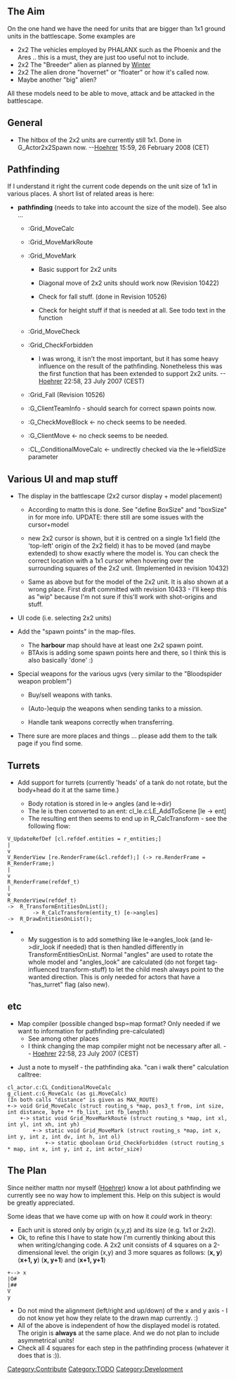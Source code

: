 ## The Aim

On the one hand we have the need for units that are bigger than 1x1
ground units in the battlescape. Some examples are

- 2x2 The vehicles employed by PHALANX such as the Phoenix and the Ares
  .. this is a must, they are just too useful not to include.
- 2x2 The "Breeder" alien as planned by [Winter](User:Winter "wikilink")
- 2x2 The alien drone "hovernet" or "floater" or how it's called now.
- Maybe another "big" alien?

All these models need to be able to move, attack and be attacked in the
battlescape.

## General

- The hitbox of the 2x2 units are currently still 1x1. Done in
  G_Actor2x2Spawn now. --[Hoehrer](User:Hoehrer "wikilink") 15:59, 26
  February 2008 (CET)

## Pathfinding

If I understand it right the current code depends on the unit size of
1x1 in various places. A short list of related areas is here:

- **pathfinding** (needs to take into account the size of the model).
  See also ...

  - :Grid_MoveCalc

  - :Grid_MoveMarkRoute

  - :Grid_MoveMark

    - Basic support for 2x2 units

    - Diagonal move of 2x2 units should work now (Revision 10422)

    - Check for fall stuff. (done in Revision 10526)

    - Check for height stuff if that is needed at all. See todo text in
      the function

  - :Grid_MoveCheck

  - :Grid_CheckForbidden

    - I was wrong, it isn't the most important, but it has some heavy
      influence on the result of the pathfinding. Nonetheless this was
      the first function that has been extended to support 2x2 units.
      --[Hoehrer](User:Hoehrer "wikilink") 22:58, 23 July 2007 (CEST)

  - :Grid_Fall (Revision 10526)

  - :G_ClientTeamInfo - should search for correct spawn points now.

  - :G_CheckMoveBlock \<- no check seems to be needed.

  - :G_ClientMove \<- no check seems to be needed.

  - :CL_ConditionalMoveCalc \<- undirectly checked via the
    le-\>fieldSize parameter

## Various UI and map stuff

- The display in the battlescape (2x2 cursor display + model placement)

  - According to mattn this is done. See "define BoxSize" and "boxSize"
    in for more info. UPDATE: there still are some issues with the
    cursor+model

  - new 2x2 cursor is shown, but it is centred on a single 1x1 field
    (the 'top-left' origin of the 2x2 field) it has to be moved (and
    maybe extended) to show exactly where the model is. You can check
    the correct location with a 1x1 cursor when hovering over the
    surrounding squares of the 2x2 unit. (Implemented in revision 10432)

  - Same as above but for the model of the 2x2 unit. It is also shown at
    a wrong place. First draft committed with revision 10433 - I'll keep
    this as "wip" because I'm not sure if this'll work with shot-origins
    and stuff.

- UI code (i.e. selecting 2x2 units)

- Add the "spawn points" in the map-files.

  - The **harbour** map should have at least one 2x2 spawn point.
  - BTAxis is adding some spawn points here and there, so I think this
    is also basically 'done' :)

- Special weapons for the various ugvs (very similar to the "Bloodspider
  weapon problem")

  - Buy/sell weapons with tanks.

  - (Auto-)equip the weapons when sending tanks to a mission.

  - Handle tank weapons correctly when transferring.

- There sure are more places and things ... please add them to the talk
  page if you find some.

## Turrets

- Add support for turrets (currently 'heads' of a tank do not rotate,
  but the body+head do it at the same time.)

  - Body rotation is stored in le-\> angles (and le-\>dir)
  - The le is then converted to an ent: cl_le.c:LE_AddToScene \[le -\>
    ent\]
  - The resulting ent then seems to end up in R_CalcTransform - see the
    following flow:

<!-- -->

    V_UpdateRefDef [cl.refdef.entities = r_entities;]
    |
    v
    V_RenderView [re.RenderFrame(&cl.refdef);] (-> re.RenderFrame = R_RenderFrame;)
    |
    v
    R_RenderFrame(refdef_t)
    |
    v
    R_RenderView(refdef_t)
    ->  R_TransformEntitiesOnList();
            -> R_CalcTransform(entity_t) [e->angles]
    ->  R_DrawEntitiesOnList();

- - My suggestion is to add something like le-\>angles_look (and
    le-\>dir_look if needed) that is then handled differently in
    TransformEntitiesOnList. Normal "angles" are used to rotate the
    whole model and "angles_look" are calculated (do not forget
    tag-influenced transform-stuff) to let the child mesh always point
    to the wanted direction. This is only needed for actors that have a
    "has_turret" flag (also new).

## etc

- Map compiler (possible changed bsp=map format? Only needed if we want
  to information for pathfinding pre-calculated)
  - See among other places
  - I think changing the map compiler might not be necessary after all.
    -- [Hoehrer](User:Hoehrer "wikilink") 22:58, 23 July 2007 (CEST)

<!-- -->

- Just a note to myself - the pathfinding aka. "can i walk there"
  calculation calltree:

<!-- -->

    cl_actor.c:CL_ConditionalMoveCalc
    g_client.c:G_MoveCalc (as gi.MoveCalc)
    (In both calls "distance" is given as MAX_ROUTE)
    +-> void Grid_MoveCalc (struct routing_s *map, pos3_t from, int size, int distance, byte ** fb_list, int fb_length)
        +-> static void Grid_MoveMarkRoute (struct routing_s *map, int xl, int yl, int xh, int yh)
            +-> static void Grid_MoveMark (struct routing_s *map, int x, int y, int z, int dv, int h, int ol)
                +-> static qboolean Grid_CheckForbidden (struct routing_s * map, int x, int y, int z, int actor_size)

## The Plan

Since neither mattn nor myself ([Hoehrer](User:Hoehrer "wikilink")) know
a lot about pathfinding we currently see no way how to implement this.
Help on this subject is would be greatly appreciated.

Some ideas that we have come up with on how it *could* work in theory:

- Each unit is stored only by origin (x,y,z) and its size (e.g. 1x1 or
  2x2).
- Ok, to refine this I have to state how I'm currently thinking about
  this when writing/changing code. A 2x2 unit consists of 4 squares on a
  2-dimensional level. the origin (x,y) and 3 more squares as follows:
  (**x, y**) (**x+1, y**) (**x, y+1**) and (**x+1, y+1**)

<!-- -->

    +--> x
    |O#
    |##
    V
    y

- Do not mind the alignment (left/right and up/down) of the x and y
  axis - I do not know yet how they relate to the drawn map currently.
  :)
- All of the above is independent of how the displayed model is rotated.
  The origin is **always** at the same place. And we do not plan to
  include asymmetrical units!
- Check all 4 squares for each step in the pathfinding process (whatever
  it does that is :)).

[Category:Contribute](Category:Contribute "wikilink")
[Category:TODO](Category:TODO "wikilink")
[Category:Development](Category:Development "wikilink")